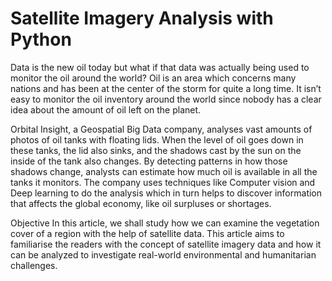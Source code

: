 # Satellite Imagery Analysis with Python

Data is the new oil today but what if that data was actually being used to monitor the oil around the world?
Oil is an area which concerns many nations and has been at the center of the storm for quite a long time. It isn’t easy to monitor the oil inventory around the world since nobody has a clear idea about the amount of oil left on the planet.

Orbital Insight, a Geospatial Big Data company, analyses vast amounts of photos of oil tanks with floating lids. When the level of oil goes down in these tanks, the lid also sinks, and the shadows cast by the sun on the inside of the tank also changes. By detecting patterns in how those shadows change, analysts can estimate how much oil is available in all the tanks it monitors. The company uses techniques like Computer vision and Deep learning to do the analysis which in turn helps to discover information that affects the global economy, like oil surpluses or shortages.

Objective
In this article, we shall study how we can examine the vegetation cover of a region with the help of satellite data. This article aims to familiarise the readers with the concept of satellite imagery data and how it can be analyzed to investigate real-world environmental and humanitarian challenges.
